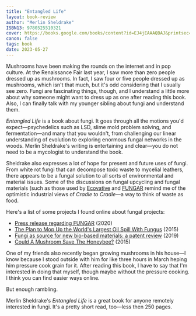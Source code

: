```yaml
---
title: "Entangled Life"
layout: book-review
author: "Merlin Sheldrake"
ISBN13: 9780525510321
cover: https://books.google.com/books/content?id=EJ4jEAAAQBAJ&printsec=frontcover&img=1&zoom=1&edge=curl&source=gbs_api
canon: false
tags: book
date: 2023-05-27
---
```

Mushrooms have been making the rounds on the internet and in pop culture.
At the Renaissance Fair last year, I saw more than zero people dressed up as mushrooms.
In fact, I saw four or five people dressed up as mushrooms, which isn't that much, but it's odd considering that I usually see zero.
Fungi are fascinating things, though, and I understand a little more about why someone might want to dress up as one after reading this book.
Also, I can finally talk with my younger sibling about fungi and understand them.

*Entangled Life* is a book about fungi.
It goes through all the motions you'd expect—psychedelics such as LSD, slime mold problem solving, and fermentation—and many that you wouldn't, from challenging our linear understanding of evolution to exploring enormous fungal networks in the woods.
Merlin Sheldrake's writing is entertaining and clear—you do not need to be a mycologist to understand the book.

Sheldrake also expresses a lot of hope for present and future uses of fungi.
From white rot fungi that can decompose toxic waste to mycelial leathers, there appears to be a fungal solution to all sorts of environmental and material issues.
Some of the discussions on fungal upcycling and fungal materials (such as those used by [Ecovative](https://www.ecovative.com/) and [FUNGAR](https://www.fungar.eu/) remind me of the optimistic industrial views of *Cradle to Cradle*—a way to think of waste as food.

Here's a list of some projects I found online about fungal projects:
- [Press release regarding FUNGAR](https://mogu.bio/fungar-project-bbi-h2020-press-release/) (2020)
- [The Plan to Mop Up the World's Largest Oil Spill With Fungus](https://www.vice.com/en/article/jp5k9x/the-plan-to-mop-up-the-worlds-largest-oil-spill-with-fungus) (2015)
- [Fungi as source for new bio-based materials: a patent review](https://fungalbiolbiotech.biomedcentral.com/articles/10.1186/s40694-019-0080-y) (2019)
- [Could A Mushroom Save The Honeybee?](https://www.npr.org/sections/thesalt/2015/10/09/446928755/could-a-mushroom-save-the-honeybee) (2015)

One of my friends also recently began growing mushrooms in his house—I know because I stood outside with him for like three hours in March heping him pressure cook grain for it.
After reading this book, I have to say that I'm interested in doing that myself, though maybe without the pressure cooking.
I think you can find easier ways online.

But enough rambling.

Merlin Sheldrake's *Entangled Life* is a great book for anyone remotely interested in fungi.
It's a pretty short read, too—less then 250 pages.
